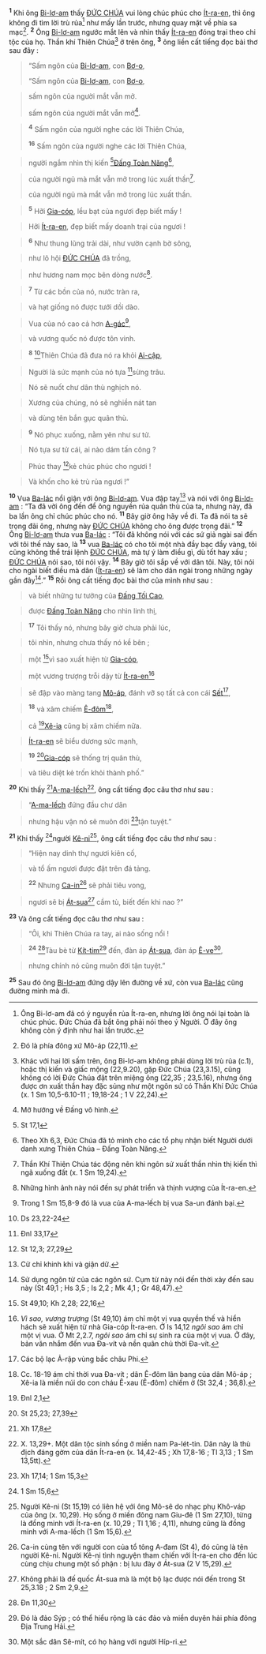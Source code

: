 <sup><b>1</b></sup> Khi ông [Bi-lơ-am]() thấy [ĐỨC CHÚA]() vui lòng chúc phúc cho [Ít-ra-en](), thì ông không đi tìm lời trù rủa[^1-f79bdeca-761b-4733-a26d-d7501d77e4de] như mấy lần trước, nhưng quay mặt về phía sa mạc[^2-f79bdeca-761b-4733-a26d-d7501d77e4de]. <sup><b>2</b></sup> Ông [Bi-lơ-am]() ngước mắt lên và nhìn thấy [Ít-ra-en]() đóng trại theo chi tộc của họ. Thần khí Thiên Chúa[^3-f79bdeca-761b-4733-a26d-d7501d77e4de] ở trên ông, <sup><b>3</b></sup> ông liền cất tiếng đọc bài thơ sau đây :


> “Sấm ngôn của [Bi-lơ-am](), con [Bơ-o](),
> 
> “Sấm ngôn của [Bi-lơ-am](), con [Bơ-o](),
>


> sấm ngôn của người mắt vẫn mở.
> 
> sấm ngôn của người mắt vẫn mở[^4-f79bdeca-761b-4733-a26d-d7501d77e4de].
>


> <sup><b>4</b></sup> Sấm ngôn của người nghe các lời Thiên Chúa,
> 
> <sup><b>16</b></sup> Sấm ngôn của người nghe các lời Thiên Chúa,
>


> người ngắm nhìn thị kiến [^1@-f79bdeca-761b-4733-a26d-d7501d77e4de][Đấng Toàn Năng]()[^5-f79bdeca-761b-4733-a26d-d7501d77e4de],
>


> của người ngủ mà mắt vẫn mở trong lúc xuất thần[^6-f79bdeca-761b-4733-a26d-d7501d77e4de].
> 
> của người ngủ mà mắt vẫn mở trong lúc xuất thần.
>


> <sup><b>5</b></sup> Hỡi [Gia-cóp](), lều bạt của ngươi đẹp biết mấy !
>


> Hỡi [Ít-ra-en](), đẹp biết mấy doanh trại của ngươi !
>


> <sup><b>6</b></sup> Như thung lũng trải dài, như vườn cạnh bờ sông,
>


> như lô hội [ĐỨC CHÚA]() đã trồng,
>


> như hương nam mọc bên dòng nước[^7-f79bdeca-761b-4733-a26d-d7501d77e4de].
>


> <sup><b>7</b></sup> Từ các bồn của nó, nước tràn ra,
>


> và hạt giống nó được tưới dồi dào.
>


> Vua của nó cao cả hơn [A-gác]()[^8-f79bdeca-761b-4733-a26d-d7501d77e4de],
>


> và vương quốc nó được tôn vinh.
>


> <sup><b>8</b></sup> [^2@-f79bdeca-761b-4733-a26d-d7501d77e4de]Thiên Chúa đã đưa nó ra khỏi [Ai-cập](),
>


> Người là sức mạnh của nó tựa [^3@-f79bdeca-761b-4733-a26d-d7501d77e4de]sừng trâu.
>


> Nó sẽ nuốt chư dân thù nghịch nó.
>


> Xương của chúng, nó sẽ nghiền nát tan
>


> và dùng tên bắn gục quân thù.
>


> <sup><b>9</b></sup> Nó phục xuống, nằm yên như sư tử.
>


> Nó tựa sư tử cái, ai nào dám tấn công ?
>


> Phúc thay [^4@-f79bdeca-761b-4733-a26d-d7501d77e4de]kẻ chúc phúc cho ngươi !
>


> Và khốn cho kẻ trù rủa ngươi !”
>

<sup><b>10</b></sup> Vua [Ba-lác]() nổi giận với ông [Bi-lơ-am](). Vua đập tay[^9-f79bdeca-761b-4733-a26d-d7501d77e4de] và nói với ông [Bi-lơ-am]() : “Ta đã vời ông đến để ông nguyền rủa quân thù của ta, nhưng này, đã ba lần ông chỉ chúc phúc cho nó. <sup><b>11</b></sup> Bây giờ ông hãy về đi. Ta đã nói ta sẽ trọng đãi ông, nhưng này [ĐỨC CHÚA]() không cho ông được trọng đãi.” <sup><b>12</b></sup> Ông [Bi-lơ-am]() thưa vua [Ba-lác]() : “Tôi đã không nói với các sứ giả ngài sai đến với tôi thế này sao, là <sup><b>13</b></sup> vua [Ba-lác]() có cho tôi một nhà đầy bạc đầy vàng, tôi cũng không thể trái lệnh [ĐỨC CHÚA](), mà tự ý làm điều gì, dù tốt hay xấu ; [ĐỨC CHÚA]() nói sao, tôi nói vậy. <sup><b>14</b></sup> Bây giờ tôi sắp về với dân tôi. Này, tôi nói cho ngài biết điều mà dân ([Ít-ra-en]()) sẽ làm cho dân ngài trong những ngày gần đây[^10-f79bdeca-761b-4733-a26d-d7501d77e4de].” <sup><b>15</b></sup> Rồi ông cất tiếng đọc bài thơ của mình như sau :


> và biết những tư tưởng của [Đấng Tối Cao](),
>


> được [Đấng Toàn Năng]() cho nhìn linh thị,
>


> <sup><b>17</b></sup> Tôi thấy nó, nhưng bây giờ chưa phải lúc,
>


> tôi nhìn, nhưng chưa thấy nó kề bên ;
>


> một [^5@-f79bdeca-761b-4733-a26d-d7501d77e4de]vì sao xuất hiện từ [Gia-cóp](),
>


> một vương trượng trỗi dậy từ [Ít-ra-en]()[^11-f79bdeca-761b-4733-a26d-d7501d77e4de]
>


> sẽ đập vào màng tang [Mô-áp](), đánh vỡ sọ tất cả con cái [Sết]()[^12-f79bdeca-761b-4733-a26d-d7501d77e4de],
>


> <sup><b>18</b></sup> và xâm chiếm [Ê-đôm]()[^13-f79bdeca-761b-4733-a26d-d7501d77e4de],
>


> cả [^6@-f79bdeca-761b-4733-a26d-d7501d77e4de][Xê-ia]() cũng bị xâm chiếm nữa.
>


> [Ít-ra-en]() sẽ biểu dương sức mạnh,
>


> <sup><b>19</b></sup> [^7@-f79bdeca-761b-4733-a26d-d7501d77e4de][Gia-cóp]() sẽ thống trị quân thù,
>


> và tiêu diệt kẻ trốn khỏi thành phố.”
>

<sup><b>20</b></sup> Khi thấy [^8@-f79bdeca-761b-4733-a26d-d7501d77e4de][A-ma-lếch]()[^14-f79bdeca-761b-4733-a26d-d7501d77e4de], ông cất tiếng đọc câu thơ như sau :


> “[A-ma-lếch]() đứng đầu chư dân
>


> nhưng hậu vận nó sẽ muôn đời [^9@-f79bdeca-761b-4733-a26d-d7501d77e4de]tận tuyệt.”
>

<sup><b>21</b></sup> Khi thấy [^10@-f79bdeca-761b-4733-a26d-d7501d77e4de]người [Kê-ni]()[^15-f79bdeca-761b-4733-a26d-d7501d77e4de], ông cất tiếng đọc câu thơ như sau :


> “Hiện nay dinh thự ngươi kiên cố,
>


> và tổ ấm ngươi được đặt trên đá tảng.
>


> <sup><b>22</b></sup> Nhưng [Ca-in]()[^16-f79bdeca-761b-4733-a26d-d7501d77e4de] sẽ phải tiêu vong,
>


> ngươi sẽ bị [Át-sua]()[^17-f79bdeca-761b-4733-a26d-d7501d77e4de] cầm tù, biết đến khi nao ?”
>

<sup><b>23</b></sup> Và ông cất tiếng đọc câu thơ như sau :


> “Ôi, khi Thiên Chúa ra tay, ai nào sống nổi !
>


> <sup><b>24</b></sup> [^11@-f79bdeca-761b-4733-a26d-d7501d77e4de]Tàu bè từ [Kít-tim]()[^18-f79bdeca-761b-4733-a26d-d7501d77e4de] đến, đàn áp [Át-sua](), đàn áp [Ê-ve]()[^19-f79bdeca-761b-4733-a26d-d7501d77e4de],
>


> nhưng chính nó cũng muôn đời tận tuyệt.”
>

<sup><b>25</b></sup> Sau đó ông [Bi-lơ-am]() đứng dậy lên đường về xứ, còn vua [Ba-lác]() cũng đường mình mà đi.

[^1-f79bdeca-761b-4733-a26d-d7501d77e4de]: Ông Bi-lơ-am đã có ý nguyền rủa Ít-ra-en, nhưng lời ông nói lại toàn là chúc phúc. Đức Chúa đã bắt ông phải nói theo ý Người. Ở đây ông không còn ý định như hai lần trước.
[^2-f79bdeca-761b-4733-a26d-d7501d77e4de]: Đó là phía đông xứ Mô-áp (22,11).
[^3-f79bdeca-761b-4733-a26d-d7501d77e4de]: Khác với hai lời sấm trên, ông Bi-lơ-am không phải dùng lời trù rủa (c.1), hoặc thị kiến và giấc mộng (22,9.20), gặp Đức Chúa (23,3.15), cũng không có lời Đức Chúa đặt trên miệng ông (22,35 ; 23,5.16), nhưng ông được ơn xuất thần hay đặc sủng như một ngôn sứ có Thần Khí Đức Chúa (x. 1 Sm 10,5-6.10-11 ; 19,18-24 ; 1 V 22,24).
[^4-f79bdeca-761b-4733-a26d-d7501d77e4de]: Mở hướng về Đấng vô hình.
[^5-f79bdeca-761b-4733-a26d-d7501d77e4de]: Theo Xh 6,3, Đức Chúa đã tỏ mình cho các tổ phụ nhận biết Người dưới danh xưng Thiên Chúa – Đấng Toàn Năng.
[^6-f79bdeca-761b-4733-a26d-d7501d77e4de]: Thần Khí Thiên Chúa tác động nên khi ngôn sứ xuất thần nhìn thị kiến thì ngã xuống đất (x. 1 Sm 19,24).
[^7-f79bdeca-761b-4733-a26d-d7501d77e4de]: Những hình ảnh này nói đến sự phát triển và thịnh vượng của Ít-ra-en.
[^8-f79bdeca-761b-4733-a26d-d7501d77e4de]: Trong 1 Sm 15,8-9 đó là vua của A-ma-lếch bị vua Sa-un đánh bại.
[^9-f79bdeca-761b-4733-a26d-d7501d77e4de]: Cử chỉ khinh khi và giận dữ.
[^10-f79bdeca-761b-4733-a26d-d7501d77e4de]: Sử dụng ngôn từ của các ngôn sứ. Cụm từ này nói đến thời xảy đến sau này (St 49,1 ; Hs 3,5 ; Is 2,2 ; Mk 4,1 ; Gr 48,47).
[^11-f79bdeca-761b-4733-a26d-d7501d77e4de]: *Vì sao, vương trượng* (St 49,10) ám chỉ một vị vua quyền thế và hiển hách sẽ xuất hiện từ nhà Gia-cóp Ít-ra-en. Ở Is 14,12 *ngôi sao* ám chỉ một vị vua. Ở Mt 2,2.7, *ngôi sao* ám chỉ sự sinh ra của một vị vua. Ở đây, bản văn nhắm đến vua Đa-vít và nền quân chủ thời Đa-vít.
[^12-f79bdeca-761b-4733-a26d-d7501d77e4de]: Các bộ lạc Ả-rập vùng bắc châu Phi.
[^13-f79bdeca-761b-4733-a26d-d7501d77e4de]: Cc. 18-19 ám chỉ thời vua Đa-vít ; dân Ê-đôm lân bang của dân Mô-áp ; Xê-ia là miền núi do con cháu Ê-xau (Ê-đôm) chiếm ở (St 32,4 ; 36,8).
[^14-f79bdeca-761b-4733-a26d-d7501d77e4de]: X. 13,29+. Một dân tộc sinh sống ở miền nam Pa-lét-tin. Dân này là thù địch đáng gờm của dân Ít-ra-en (x. 14,42-45 ; Xh 17,8-16 ; Tl 3,13 ; 1 Sm 13,5tt).
[^15-f79bdeca-761b-4733-a26d-d7501d77e4de]: Người Kê-ni (St 15,19) có liên hệ với ông Mô-sê do nhạc phụ Khô-váp của ông (x. 10,29). Họ sống ở miền đông nam Giu-đê (1 Sm 27,10), từng là đồng minh với Ít-ra-en (x. 10,29 ; Tl 1,16 ; 4,11), nhưng cũng là đồng minh với A-ma-lếch (1 Sm 15,6).
[^16-f79bdeca-761b-4733-a26d-d7501d77e4de]: Ca-in cùng tên với người con của tổ tông A-đam (St 4), đó cũng là tên người Kê-ni. Người Kê-ni tình nguyện tham chiến với Ít-ra-en cho đến lúc cùng chịu chung một số phận : bị lưu đày ở Át-sua (2 V 15,29).
[^17-f79bdeca-761b-4733-a26d-d7501d77e4de]: Không phải là đế quốc Át-sua mà là một bộ lạc được nói đến trong St 25,3.18 ; 2 Sm 2,9.
[^18-f79bdeca-761b-4733-a26d-d7501d77e4de]: Đó là đảo Sýp ; có thể hiểu rộng là các đảo và miền duyên hải phía đông Địa Trung Hải.
[^19-f79bdeca-761b-4733-a26d-d7501d77e4de]: Một sắc dân Sê-mít, có họ hàng với người Híp-ri.
[^1@-f79bdeca-761b-4733-a26d-d7501d77e4de]: St 17,1
[^2@-f79bdeca-761b-4733-a26d-d7501d77e4de]: Ds 23,22-24
[^3@-f79bdeca-761b-4733-a26d-d7501d77e4de]: Đnl 33,17
[^4@-f79bdeca-761b-4733-a26d-d7501d77e4de]: St 12,3; 27,29
[^5@-f79bdeca-761b-4733-a26d-d7501d77e4de]: St 49,10; Kh 2,28; 22,16
[^6@-f79bdeca-761b-4733-a26d-d7501d77e4de]: Đnl 2,1
[^7@-f79bdeca-761b-4733-a26d-d7501d77e4de]: St 25,23; 27,39
[^8@-f79bdeca-761b-4733-a26d-d7501d77e4de]: Xh 17,8
[^9@-f79bdeca-761b-4733-a26d-d7501d77e4de]: Xh 17,14; 1 Sm 15,3
[^10@-f79bdeca-761b-4733-a26d-d7501d77e4de]: 1 Sm 15,6
[^11@-f79bdeca-761b-4733-a26d-d7501d77e4de]: Đn 11,30